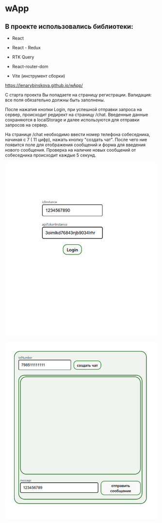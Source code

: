 # wApp 
## В проекте использовались библиотеки:
- React
- React - Redux
- RTK Query
- React-router-dom

- Vite (инструмент сборки)

https://lenarybinskova.github.io/wApp/

С старта проекта Вы попадаете на страницу регистрации.
Валидация: все поля обязательно должны быть заполнены.

После нажатия кнопки Login, при успешной отправки запроса на сервер, происходит редирект на страницу /chat.
Введенные данные сохраняются в localStorage и далее используются для отправки запросов на сервер.

На странице /chat необходимо ввести номер телефона собеседника, начиная с 7 ( 11 цифр), нажать кнопку "создать чат".
После чего ние появится поле для отображения сообщений и форма для введения нового сообщения.
Проверка на наличие новых сообщений от собеседника происходит каждые 5 секунд.

![Image alt](https://github.com/LenaRybinskova/wApp/blob/main/auth.bmp)

![Image alt](https://github.com/LenaRybinskova/wApp/blob/main/Chat.bmp)








